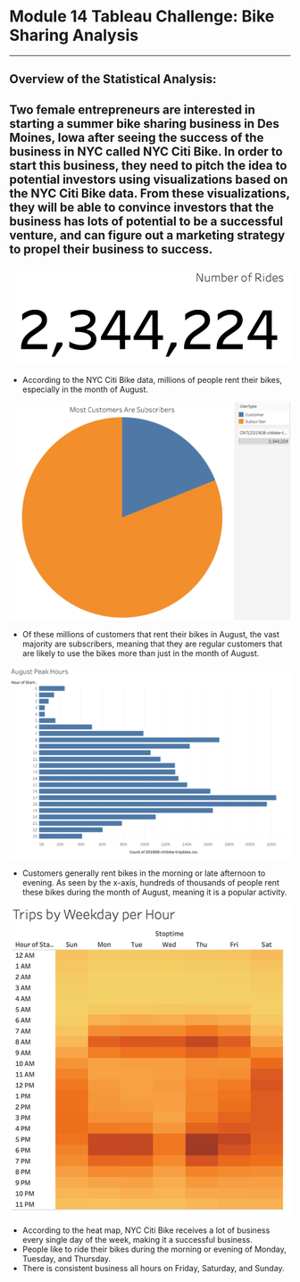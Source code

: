 # Module 14 Tableau Challenge: Bike Sharing Analysis
---
## Overview of the Statistical Analysis:
Two female entrepreneurs are interested in starting a summer bike sharing business in Des Moines, Iowa after seeing the success of the business in NYC called NYC Citi Bike. In order to start this business, they need to pitch the idea to potential investors using visualizations based on the NYC Citi Bike data. From these visualizations, they will be able to convince investors that the business has lots of potential to be a successful venture, and can figure out a marketing strategy to propel their business to success.
---
![Bike Sharing Analysis](https://github.com/mbroad1/Module-14-Bike-Sharing-Analysis/blob/main/Number%20of%20Rides.png)
- According to the NYC Citi Bike data, millions of people rent their bikes, especially in the month of August.

![Bike Sharing Analysis](https://github.com/mbroad1/Module-14-Bike-Sharing-Analysis/blob/main/Customers.png)
- Of these millions of customers that rent their bikes in August, the vast majority are subscribers, meaning that they are regular customers that are likely to use the bikes more than just in the month of August.

![Bike Sharing Analysis](https://github.com/mbroad1/Module-14-Bike-Sharing-Analysis/blob/main/August%20Peak%20Hours.png)
- Customers generally rent bikes in the morning or late afternoon to evening. As seen by the x-axis, hundreds of thousands of people rent these bikes during the month of August, meaning it is a popular activity.

![Bike Sharing Analysis](https://github.com/mbroad1/Module-14-Bike-Sharing-Analysis/blob/main/Trips%20by%20Weekday%20per%20Hour.png)
- According to the heat map, NYC Citi Bike receives a lot of business every single day of the week, making it a successful business.
- People like to ride their bikes during the morning or evening of Monday, Tuesday, and Thursday.
- There is consistent business all hours on Friday, Saturday, and Sunday.
